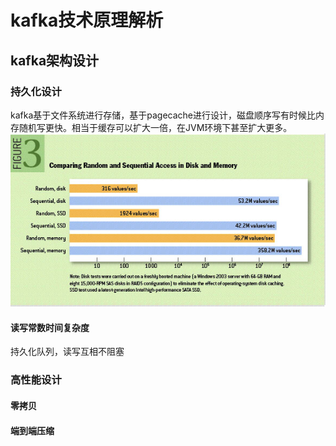 # kafka技术原理解析
## kafka架构设计
### 持久化设计
kafka基于文件系统进行存储，基于pagecache进行设计，磁盘顺序写有时候比内存随机写更快。相当于缓存可以扩大一倍，在JVM环境下甚至扩大更多。
![img.png](img.png)
#### 读写常数时间复杂度
持久化队列，读写互相不阻塞
### 高性能设计
#### 零拷贝
#### 端到端压缩
